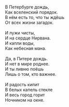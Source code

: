 В Петербурге дождь,<br />
Как вселенский порядок.<br />
В нём есть то, что ты ждёшь<br />
От всех жизни загадок.<br />
<br />
И лужи чисты,<br />
И на сердце Нирвана.<br />
И капли воды,<br />
Как небесная мана.<br />
<br />
Да, в Питере дождь.<br />
И нет в мире роднее.<br />
И ты ливню поёшь<br />
Лишь о том, кто важнее.<br />
<br />
И радость кипит<br />
В белых капель стекле<br />
И весь город горит<br />
Ночником на окне.